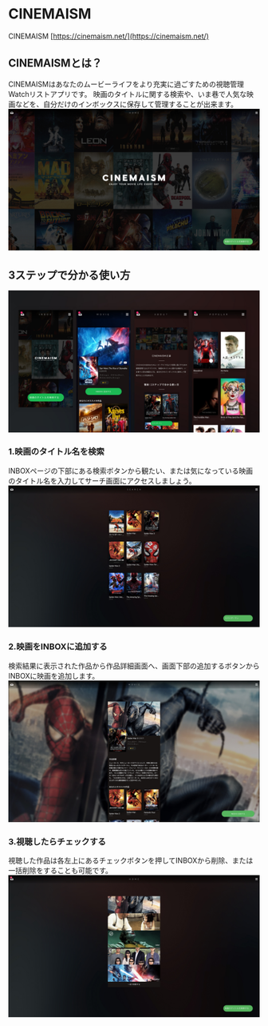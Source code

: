 # CINEMAISM

CINEMAISM [https://cinemaism.net/](https://cinemaism.net/)

## CINEMAISMとは？
CINEMAISMはあなたのムービーライフをより充実に過ごすための視聴管理Watchリストアプリです。
映画のタイトルに関する検索や、いま巷で人気な映画などを、自分だけのインボックスに保存して管理することが出来ます。
![01](https://github.com/wadaryohei/cinemaism/blob/images/cinemaism_01.jpg "01")

## 3ステップで分かる使い方
![02](https://github.com/wadaryohei/cinemaism/blob/images/cinemaism_02.jpg "02")

### 1.映画のタイトル名を検索
INBOXページの下部にある検索ボタンから観たい、または気になっている映画のタイトル名を入力してサーチ画面にアクセスしましょう。
![02](https://github.com/wadaryohei/cinemaism/blob/images/cinemaism_03.jpg "03")

### 2.映画をINBOXに追加する
検索結果に表示された作品から作品詳細画面へ、画面下部の追加するボタンからINBOXに映画を追加します。
![03](https://github.com/wadaryohei/cinemaism/blob/images/cinemaism_04.jpg "04")

### 3.視聴したらチェックする
視聴した作品は各左上にあるチェックボタンを押してINBOXから削除、または一括削除をすることも可能です。
![04](https://github.com/wadaryohei/cinemaism/blob/images/cinemaism_05.jpg "05")







